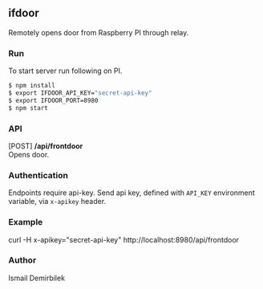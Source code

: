 ## ifdoor

Remotely opens door from Raspberry PI through relay.

### Run
To start server run following on PI.
```bash
$ npm install
$ export IFDOOR_API_KEY="secret-api-key"
$ export IFDOOR_PORT=8980
$ npm start
```

### API
[POST] **/api/frontdoor**  
Opens door.

### Authentication
Endpoints require api-key. Send api key, defined with `API_KEY` environment variable, via `x-apikey` header.

### Example 
curl -H x-apikey="secret-api-key" http://localhost:8980/api/frontdoor

### Author
Ismail Demirbilek
